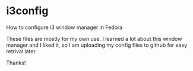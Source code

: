 # i3config
How to configure i3 window manager in Fedora

These files are mostly for my own use. I learned a lot about this window manager and I liked it, so I am uploading my config files to github for easy retrival later.

Thanks!
